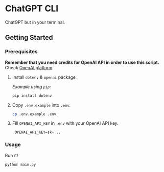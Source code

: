 # ChatGPT CLI

ChatGPT but in your terminal.

## Getting Started

### Prerequisites

**Remember that you need credits for OpenAI API in order to use this script.** 
Check [OpenAI platform](https://platform.openai.com)

1. Install `dotenv` & `openai` package:

   *Example using `pip`:*

   ```bash
   pip install dotenv
   ```

2. Copy `.env.example` into `.env`:

    ```bash
    cp .env.example .env
    ```
   
3. Fill `OPENAI_API_KEY` in `.env` with your OpenAI API key.

   ```text
    OPENAI_API_KEY=sk-...
    ```
   
### Usage

Run it!

 ```bash
 python main.py
 ```
